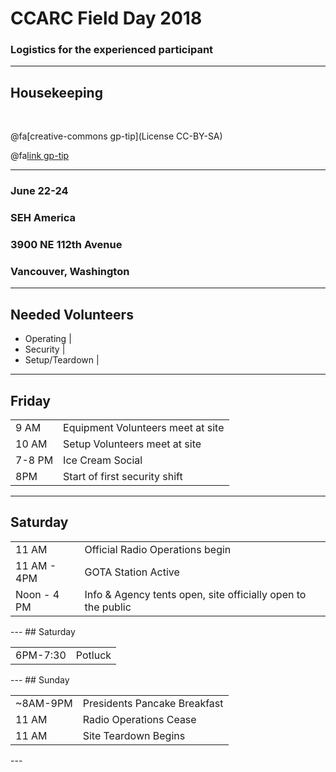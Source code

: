 # CCARC Field Day 2018

### Logistics for the experienced participant

---

## Housekeeping

<br>

@fa[creative-commons gp-tip](License CC-BY-SA)

@fa[link gp-tip](https://bit.ly/fdshort)

---
### June 22-24
### SEH America
### 3900 NE 112th Avenue
### Vancouver, Washington
---
## Needed Volunteers

- Operating |
- Security |
- Setup/Teardown |
---
## Friday

<table>
  <tr>
    <td>9 AM</td>
    <td>Equipment Volunteers meet at site</td>
  </tr>
  <tr class="fragment">
    <td>10 AM</td>
    <td>Setup Volunteers meet at site</td>
  </tr>
  <tr class="fragment">
    <td>7-8 PM</td>
    <td>Ice Cream Social</td>
  </tr>
  <tr class="fragment">
    <td>8PM</td>
    <td>Start of first security shift</td>
  </tr>
</table>

---

## Saturday
<table>
  <tr>
    <td>11 AM</td>
    <td>Official Radio Operations begin</td>
  </tr>
  <tr class="fragment">
    <td>11 AM - 4PM</td>
    <td>GOTA Station Active</td>
  </tr>
  <tr class="fragment">
    <td>Noon - 4 PM</td>
    <td>Info & Agency tents open, site officially open to the public</td>
  </tr>
</table>
---
## Saturday
<table>
  <tr>
    <td>6PM-7:30</td>
    <td>Potluck</td>
  </tr>
</table>
---
## Sunday
<table>
  <tr class="fragment">
    <td>~8AM-9PM</td>
    <td>Presidents Pancake Breakfast</td>
  </tr>
  <tr class="fragment">
    <td>11 AM</td>
    <td>Radio Operations Cease</td>
  </tr>
  <tr class="fragment">
    <td>11 AM</td>
    <td>Site Teardown Begins</td>
  </tr>
</table>  
---

